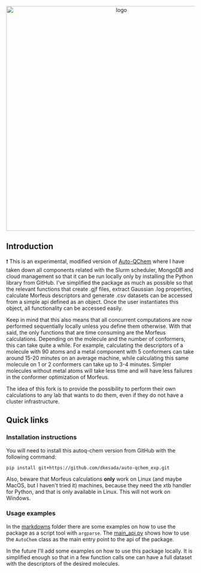 <p align="center">
  <img src="https://github.com/dkesada/auto-qchem_exp/blob/simple/media/autoqchem.png" alt="logo" width="600">
</p>

## Introduction

❗ This is an experimental, modified version of [Auto-QChem](https://github.com/doyle-lab-ucla/auto-qchem) where I have taken down all components related with the Slurm scheduler, MongoDB and cloud management so that it can be run locally only by installing the Python library from GitHub. I've simplified the package as much as possible so that the relevant functions that create .gjf files, extract Gaussian .log properties, calculate Morfeus descriptors and generate .csv datasets can be accessed from a simple api defined as an object. Once the user instantiates this object, all functionality can be accessed easily. 

Keep in mind that this also means that all concurrent computations are now performed sequentially locally unless you define them otherwise. With that said, the only functions that are time consuming are the Morfeus calculations. Depending on the molecule and the number of conformers, this can take quite a while. For example, calculating the descriptors of a molecule with 90 atoms and a metal component with 5 conformers can take around 15-20 minutes on an average machine, while calculating this same molecule on 1 or 2 conformers can take up to 3-4 minutes. Simpler molecules without metal atoms will take less time and will have less failures in the conformer optimization of Morfeus.

The idea of this fork is to provide the possibility to perform their own calculations to any lab that wants to do them, even if they do not have a cluster infrastructure.

## Quick links

### Installation instructions

You will need to install this autoq-chem version from GitHub with the following command:

```
pip install git+https://github.com/dkesada/auto-qchem_exp.git
```

Also, beware that Morfeus calculations **only** work on Linux (and maybe MacOS, but I haven't tried it) machines, because they need the xtb handler for Python, and that is only available in Linux. This will not work on Windows.

### Usage examples

In the [markdowns](https://github.com/dkesada/auto-qchem_exp/tree/master/markdowns) folder there are some examples on how to use the package as a script tool with `argparse`. The [main_api.py](https://github.com/dkesada/auto-qchem_exp/blob/master/markdowns/main_api.py) shows how to use the `AutoChem` class as the main entry point to the api of the package. 

In the future I'll add some examples on how to use this package locally. It is simplified enough so that in a few function calls one can have a full dataset with the descriptors of the desired molecules.


